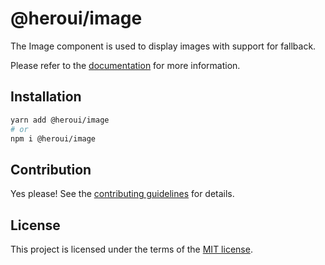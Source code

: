 # @heroui/image

The Image component is used to display images with support for fallback.

Please refer to the [documentation](https://heroui.com/docs/components/image) for more information.

## Installation

```sh
yarn add @heroui/image
# or
npm i @heroui/image
```

## Contribution

Yes please! See the
[contributing guidelines](https://github.com/frontio-ai/heroui/blob/master/CONTRIBUTING.md)
for details.

## License

This project is licensed under the terms of the
[MIT license](https://github.com/frontio-ai/heroui/blob/master/LICENSE).
